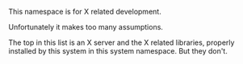 This namespace is for X related development.

Unfortunately it makes too many assumptions.

The top in this list is an X server and the X related libraries, properly
installed by this system in this system namespace. But they don't.
